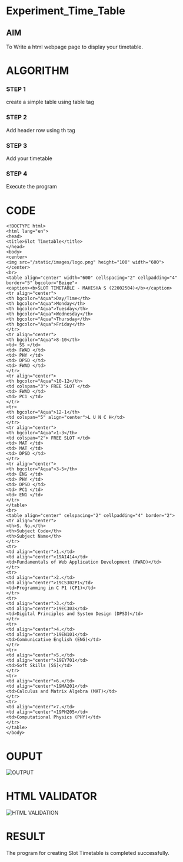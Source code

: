 # Experiment_Time_Table

## AIM
To Write a html webpage page to display your timetable.

# ALGORITHM
### STEP 1
create a simple table using table tag

### STEP 2
Add header row using th tag

### STEP 3
Add your timetable

### STEP 4
Execute the program

# CODE
```
<!DOCTYPE html>
<html lang="en">
<head>
<title>Slot Timetable</title>
</head>
<body>
<center>
<img src="/static/images/logo.png" height="100" width="600">
</center>
<br>
<table align="center" width="600" cellspacing="2" cellpadding="4" border="5" bgcolor="Beige">
<caption><b>SLOT TIMETABLE - MAHISHA S (22002504)</b></caption>
<tr align="center">
<th bgcolor="Aqua">Day/Time</th>
<th bgcolor="Aqua">Monday</th>
<th bgcolor="Aqua">Tuesday</th>
<th bgcolor="Aqua">Wednesday</th>
<th bgcolor="Aqua">Thursday</th>
<th bgcolor="Aqua">Friday</th>
</tr>
<tr align="center">
<th bgcolor="Aqua">8-10</th>
<td> SS </td>
<td> FWAD </td>
<td> PHY </td>
<td> DPSD </td>
<td> FWAD </td>
</tr>
<tr align="center">
<th bgcolor="Aqua">10-12</th>
<td colspan="3"> FREE SLOT </td>
<td> FWAD </td>
<td> PC1 </td>
</tr>
<tr>
<th bgcolor="Aqua">12-1</th>
<td colspan="5" align="center">L U N C H</td>
</tr>
<tr align="center">
<th bgcolor="Aqua">1-3</th>
<td colspan="2"> FREE SLOT </td>
<td> MAT </td>
<td> MAT </td>
<td> DPSD </td>
</tr>
<tr align="center">
<th bgcolor="Aqua">3-5</th>
<td> ENG </td>
<td> PHY </td>
<td> DPSD </td>
<td> PC1 </td>
<td> ENG </td>
</tr>
</table>
<br>
<table align="center" celspacing="2" cellpadding="4" border="2">
<tr align="center">
<th>S. No.</th>
<th>Subject Code</th>
<th>Subject Name</th>
</tr>
<tr>
<td align="center">1.</td>
<td align="center">19AI414</td>
<td>Fundamentals of Web Application Development (FWAD)</td>
</tr>
<tr>
<td align="center">2.</td>
<td align="center">19CS302P1</td>
<td>Programming in C P1 (CP1)</td>
</tr>
<tr>
<td align="center">3.</td>
<td align="center">19EC303</td>
<td>Digital Principles and System Design (DPSD)</td>
</tr>
<tr>
<td align="center">4.</td>
<td align="center">19EN101</td>
<td>Communicative English (ENG)</td>
</tr>
<tr>
<td align="center">5.</td>
<td align="center">19EY701</td>
<td>Soft Skills (SS)</td>
</tr>
<tr>
<td align="center">6.</td>
<td align="center">19MA201</td>
<td>Calculus and Matrix Algebra (MAT)</td>
</tr>
<tr>
<td align="center">7.</td>
<td align="center">19PH205</td>
<td>Computational Physics (PHY)</td>
</tr>
</table>
</body>
```

# OUPUT
![OUTPUT](https://user-images.githubusercontent.com/119559812/213362401-e978130e-dd03-4e6e-b7c2-1c323ccf66f5.jpg)


# HTML VALIDATOR
![HTML VALIDATION](https://user-images.githubusercontent.com/119559812/213362442-301276f8-ef1e-40ad-b824-5262312a5707.jpg)


# RESULT
The program for creating Slot Timetable is completed successfully.
